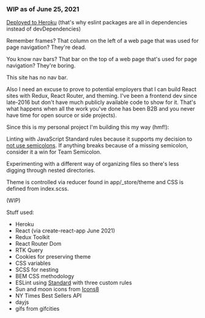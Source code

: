 ### WIP as of June 25, 2021

[Deployed to Heroku](https://no-navbars.herokuapp.com/) (that's why eslint packages are all in dependencies instead of devDependencies)

Remember frames? That column on the left of a web page that was used for page navigation? They're dead.

You know nav bars? That bar on the top of a web page that's used for page navigation? They're boring.

This site has no nav bar.

Also I need an excuse to prove to potential employers that I can build React sites with Redux, React Router, and theming. I've been a frontend dev since late-2016 but don't have much publicly available code to show for it. That's what happens when all the work you've done has been B2B and you never have time for open source or side projects).

Since this is my personal project I'm building this my way (hmf!):

Linting with JavaScript Standard rules because it supports my decision to [not use semicolons](https://www.youtube.com/watch?v=Qlr-FGbhKaI). If anything breaks because of a missing semicolon, consider it a win for Team Semicolon.

Experimenting with a different way of organizing files so there's less digging through nested directories.

Theme is controlled via reducer found in app/_store/theme and CSS is defined from index.scss.

(WIP)

Stuff used:

- Heroku
- React (via create-react-app June 2021)
- Redux Toolkit
- React Router Dom
- RTK Query
- Cookies for preserving theme
- CSS variables
- SCSS for nesting
- BEM CSS methodology
- ESLint using [Standard](https://standardjs.com) with three custom rules
- Sun and moon icons from [Icons8](https://icons8.com/icon/set/weather)
- NY Times Best Sellers API
- dayjs
- gifs from gifcities
